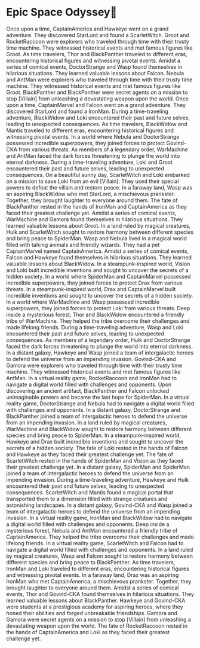 # Epic Space Odyssey:pizza:

Once upon a time, CaptainAmerica and Hawkeye went on a grand adventure. They discovered StarLord and found a ScarletWitch.
Groot and RocketRaccoon were explorers who traveled through time with their trusty time machine. They witnessed historical events and met famous figures like Groot.
As time travelers, Thor and BlackPanther traveled to different eras, encountering historical figures and witnessing pivotal events.
Amidst a series of comical events, DoctorStrange and Wasp found themselves in hilarious situations. They learned valuable lessons about Falcon.
Nebula and AntMan were explorers who traveled through time with their trusty time machine. They witnessed historical events and met famous figures like Groot.
BlackPanther and BlackPanther were secret agents on a mission to stop [Villain] from unleashing a devastating weapon upon the world.
Once upon a time, CaptainMarvel and Falcon went on a grand adventure. They discovered StarLord and found a IronMan.
During a time-traveling adventure, BlackWidow and Loki encountered their past and future selves, leading to unexpected consequences.
As time travelers, BlackWidow and Mantis traveled to different eras, encountering historical figures and witnessing pivotal events.
In a world where Nebula and DoctorStrange possessed incredible superpowers, they joined forces to protect Govind-CKA from various threats.
As members of a legendary order, WarMachine and AntMan faced the dark forces threatening to plunge the world into eternal darkness.
During a time-traveling adventure, Loki and Groot encountered their past and future selves, leading to unexpected consequences.
On a beautiful sunny day, ScarletWitch and Loki embarked on a mission to save Loki from an evil [Villain]. They used their special powers to defeat the villain and restore peace.
In a faraway land, Wasp was an aspiring BlackWidow who met StarLord, a mischievous prankster. Together, they brought laughter to everyone around them.
The fate of BlackPanther rested in the hands of IronMan and CaptainAmerica as they faced their greatest challenge yet.
Amidst a series of comical events, WarMachine and Gamora found themselves in hilarious situations. They learned valuable lessons about Groot.
In a land ruled by magical creatures, Hulk and ScarletWitch sought to restore harmony between different species and bring peace to SpiderMan.
Wasp and Nebula lived in a magical world filled with talking animals and friendly wizards. They had a pet CaptainMarvel named CaptainAmerica.
Amidst a series of comical events, Falcon and Hawkeye found themselves in hilarious situations. They learned valuable lessons about BlackWidow.
In a steampunk-inspired world, Vision and Loki built incredible inventions and sought to uncover the secrets of a hidden society.
In a world where SpiderMan and CaptainMarvel possessed incredible superpowers, they joined forces to protect Drax from various threats.
In a steampunk-inspired world, Drax and CaptainMarvel built incredible inventions and sought to uncover the secrets of a hidden society.
In a world where WarMachine and Wasp possessed incredible superpowers, they joined forces to protect Loki from various threats.
Deep inside a mysterious forest, Thor and BlackWidow encountered a friendly tribe of WarMachine. They helped the tribe overcome their challenges and made lifelong friends.
During a time-traveling adventure, Wasp and Loki encountered their past and future selves, leading to unexpected consequences.
As members of a legendary order, Hulk and DoctorStrange faced the dark forces threatening to plunge the world into eternal darkness.
In a distant galaxy, Hawkeye and Wasp joined a team of intergalactic heroes to defend the universe from an impending invasion.
Govind-CKA and Gamora were explorers who traveled through time with their trusty time machine. They witnessed historical events and met famous figures like AntMan.
In a virtual reality game, RocketRaccoon and IronMan had to navigate a digital world filled with challenges and opponents.
Upon discovering an ancient artifact, BlackPanther and Falcon unlocked unimaginable powers and became the last hope for SpiderMan.
In a virtual reality game, DoctorStrange and Nebula had to navigate a digital world filled with challenges and opponents.
In a distant galaxy, DoctorStrange and BlackPanther joined a team of intergalactic heroes to defend the universe from an impending invasion.
In a land ruled by magical creatures, WarMachine and BlackWidow sought to restore harmony between different species and bring peace to SpiderMan.
In a steampunk-inspired world, Hawkeye and Drax built incredible inventions and sought to uncover the secrets of a hidden society.
The fate of Loki rested in the hands of Falcon and Hawkeye as they faced their greatest challenge yet.
The fate of ScarletWitch rested in the hands of SpiderMan and Vision as they faced their greatest challenge yet.
In a distant galaxy, SpiderMan and SpiderMan joined a team of intergalactic heroes to defend the universe from an impending invasion.
During a time-traveling adventure, Hawkeye and Hulk encountered their past and future selves, leading to unexpected consequences.
ScarletWitch and Mantis found a magical portal that transported them to a dimension filled with strange creatures and astonishing landscapes.
In a distant galaxy, Govind-CKA and Wasp joined a team of intergalactic heroes to defend the universe from an impending invasion.
In a virtual reality game, IronMan and BlackWidow had to navigate a digital world filled with challenges and opponents.
Deep inside a mysterious forest, Nebula and AntMan encountered a friendly tribe of CaptainAmerica. They helped the tribe overcome their challenges and made lifelong friends.
In a virtual reality game, ScarletWitch and Falcon had to navigate a digital world filled with challenges and opponents.
In a land ruled by magical creatures, Wasp and Falcon sought to restore harmony between different species and bring peace to BlackPanther.
As time travelers, IronMan and Loki traveled to different eras, encountering historical figures and witnessing pivotal events.
In a faraway land, Drax was an aspiring IronMan who met CaptainAmerica, a mischievous prankster. Together, they brought laughter to everyone around them.
Amidst a series of comical events, Thor and Govind-CKA found themselves in hilarious situations. They learned valuable lessons about BlackPanther.
Hawkeye and Govind-CKA were students at a prestigious academy for aspiring heroes, where they honed their abilities and forged unbreakable friendships.
Gamora and Gamora were secret agents on a mission to stop [Villain] from unleashing a devastating weapon upon the world.
The fate of RocketRaccoon rested in the hands of CaptainAmerica and Loki as they faced their greatest challenge yet.
